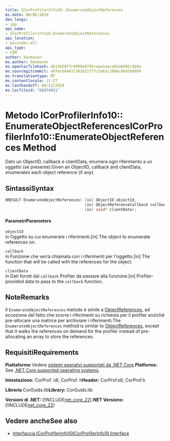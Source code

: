 ```yaml
---
title: ICorProfilerInfo10::EnumerateObjectReferences
ms.date: 08/06/2019
dev_langs:
- cpp
api_name:
- ICorProfilerInfo10.EnumerateObjectReferences
api_location:
- mscorwks.dll
api_type:
- COM
author: davmason
ms.author: davmason
ms.openlocfilehash: 4b13659f7c9909e9795caee1eace8da8092c5b9a
ms.sourcegitcommit: a97ecb94437362b21fffc5eb3c38b6c0b4368999
ms.translationtype: MT
ms.contentlocale: it-IT
ms.lasthandoff: 08/13/2019
ms.locfileid: "68974031"
---
```

# <a name="icorprofilerinfo10enumerateobjectreferences-method"></a><span data-ttu-id="7a1f0-102">Metodo ICorProfilerInfo10:: EnumerateObjectReferences</span><span class="sxs-lookup"><span data-stu-id="7a1f0-102">ICorProfilerInfo10::EnumerateObjectReferences Method</span></span>
  
 <span data-ttu-id="7a1f0-103">Dato un ObjectID, callback e clientData, enumera ogni riferimento a un oggetto (se presente).</span><span class="sxs-lookup"><span data-stu-id="7a1f0-103">Given an ObjectID, callback and clientData, enumerates each object reference (if any).</span></span>   
  
## <a name="syntax"></a><span data-ttu-id="7a1f0-104">Sintassi</span><span class="sxs-lookup"><span data-stu-id="7a1f0-104">Syntax</span></span>  
  
```cpp
HRESULT EnumerateObjectReferences( [in] ObjectID objectId,
                                   [in] ObjectReferenceCallback callback,
                                   [in] void* clientData);
```  
  
#### <a name="parameters"></a><span data-ttu-id="7a1f0-105">Parametri</span><span class="sxs-lookup"><span data-stu-id="7a1f0-105">Parameters</span></span>  

 `objectId` \
 <span data-ttu-id="7a1f0-106">in Oggetto su cui enumerare i riferimenti.</span><span class="sxs-lookup"><span data-stu-id="7a1f0-106">[in] The object to enumerate references on.</span></span>

 `callback` \
 <span data-ttu-id="7a1f0-107">in Funzione che verrà chiamata con i riferimenti per l'oggetto.</span><span class="sxs-lookup"><span data-stu-id="7a1f0-107">[in] The function that will be called with the references for the object.</span></span>

 `clientData` \
 <span data-ttu-id="7a1f0-108">in Dati forniti dal `callback` Profiler da passare alla funzione.</span><span class="sxs-lookup"><span data-stu-id="7a1f0-108">[in] Profiler-provided data to pass to the `callback` function.</span></span>
  
## <a name="remarks"></a><span data-ttu-id="7a1f0-109">Note</span><span class="sxs-lookup"><span data-stu-id="7a1f0-109">Remarks</span></span>  
 <span data-ttu-id="7a1f0-110">Il `EnumerateObjectReferences` metodo è simile a [ObjectReferences](../../../../docs/framework/unmanaged-api/profiling/icorprofilercallback-objectreferences-method.md), ad eccezione del fatto che scorre i riferimenti su richiesta per il profiler anziché pre-allocare una matrice per archiviare i riferimenti.</span><span class="sxs-lookup"><span data-stu-id="7a1f0-110">The `EnumerateObjectReferences` method is similar to [ObjectReferences](../../../../docs/framework/unmanaged-api/profiling/icorprofilercallback-objectreferences-method.md), except that it walks the references on demand for the profiler instead of pre-allocating an array to store the references.</span></span>  

## <a name="requirements"></a><span data-ttu-id="7a1f0-111">Requisiti</span><span class="sxs-lookup"><span data-stu-id="7a1f0-111">Requirements</span></span>  
 <span data-ttu-id="7a1f0-112">**Piattaforme** Vedere [sistemi operativi supportati da .NET Core](../../../core/windows-prerequisites.md#net-core-supported-operating-systems).</span><span class="sxs-lookup"><span data-stu-id="7a1f0-112">**Platforms:** See [.NET Core supported operating systems](../../../core/windows-prerequisites.md#net-core-supported-operating-systems).</span></span>  
  
 <span data-ttu-id="7a1f0-113">**Intestazione:** CorProf. idl, CorProf. h</span><span class="sxs-lookup"><span data-stu-id="7a1f0-113">**Header:** CorProf.idl, CorProf.h</span></span>  
  
 <span data-ttu-id="7a1f0-114">**Libreria** CorGuids.lib</span><span class="sxs-lookup"><span data-stu-id="7a1f0-114">**Library:** CorGuids.lib</span></span>  
  
 <span data-ttu-id="7a1f0-115">**Versioni di .NET:** [!INCLUDE[net_core_22](../../../../includes/net-core-30-md.md)]</span><span class="sxs-lookup"><span data-stu-id="7a1f0-115">**.NET Versions:** [!INCLUDE[net_core_22](../../../../includes/net-core-30-md.md)]</span></span>
  
## <a name="see-also"></a><span data-ttu-id="7a1f0-116">Vedere anche</span><span class="sxs-lookup"><span data-stu-id="7a1f0-116">See also</span></span>
- [<span data-ttu-id="7a1f0-117">Interfaccia ICorProfilerInfo10</span><span class="sxs-lookup"><span data-stu-id="7a1f0-117">ICorProfilerInfo10 Interface</span></span>](../../../../docs/framework/unmanaged-api/profiling/icorprofilerinfo10-interface.md)

